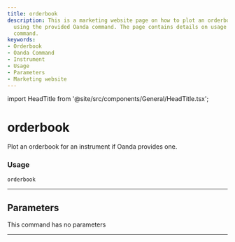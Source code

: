 ```yaml
---
title: orderbook
description: This is a marketing website page on how to plot an orderbook for an instrument
  using the provided Oanda command. The page contains details on usage of 'orderbook'
  command.
keywords:
- Orderbook
- Oanda Command
- Instrument
- Usage
- Parameters
- Marketing website
---
```


import HeadTitle from '@site/src/components/General/HeadTitle.tsx';

<HeadTitle title="orderbook - Oanda - Forex - Reference | OpenBB Terminal Docs" />

# orderbook

Plot an orderbook for an instrument if Oanda provides one.

### Usage

```python
orderbook
```

---

## Parameters

This command has no parameters


---
